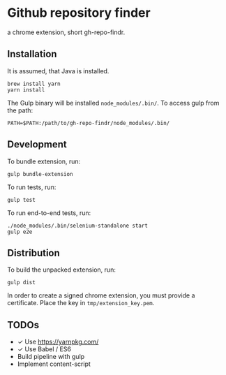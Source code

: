 # Github repository finder
a chrome extension, short gh-repo-findr.

## Installation
It is assumed, that Java is installed.

```
brew install yarn
yarn install
```

The Gulp binary will be installed `node_modules/.bin/`. To access gulp from the path:
```
PATH=$PATH:/path/to/gh-repo-findr/node_modules/.bin/
```

## Development
To bundle extension, run:
```
gulp bundle-extension
```

To run tests, run:
```
gulp test
```

To run end-to-end tests, run:
```
./node_modules/.bin/selenium-standalone start
gulp e2e
```

## Distribution

To build the unpacked extension, run:
```
gulp dist
```

In order to create a signed chrome extension, you must provide a certificate.
Place the key in `tmp/extension_key.pem`.

## TODOs
* ✓ Use https://yarnpkg.com/
* ✓ Use Babel / ES6
* Build pipeline with gulp
* Implement content-script
